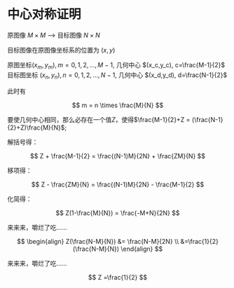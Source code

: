 # 中心对称证明

原图像 $M \times M$ --> 目标图像 $N \times N$

目标图像在原图像坐标系的位置为 $(x, y)$

原图坐标$(x_m,y_m), m = 0,1,2,...,M-1$, 几何中心 $(x_c,y_c), c=\frac{M-1}{2}$
目标图坐标 $(x_n,y_n), n = 0,1,2,...,N-1$, 几何中心 $(x_d,y_d), d=\frac{N-1}{2}$

此时有

$$
m = n \times \frac{M}{N}
$$

要使几何中心相同，那么必存在一个值$Z$，使得$\frac{M-1}{2}+Z  = (\frac{N-1}{2}+Z)\frac{M}{N}$;

解括号得：

$$
Z + \frac{M-1}{2} = \frac{(N-1)M}{2N} + \frac{ZM}{N}
$$

移项得：

$$
Z - \frac{ZM}{N} = \frac{(N-1)M}{2N} - \frac{M-1}{2}
$$

化简得：

$$
Z(1-\frac{M}{N}) = \frac{-M+N}{2N}
$$

来来来，嚼烂了吃……

$$
\begin{align}
Z(\frac{N-M}{N}) &= \frac{N-M}{2N} \\
&=\frac{1}{2}(\frac{N-M}{N})
\end{align}
$$

来来来，嚼烂了吃……

$$
Z =\frac{1}{2}
$$
